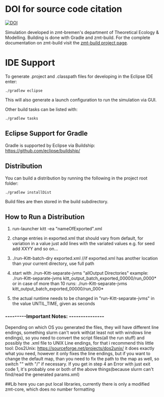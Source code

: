 
# DOI for source code citation
[![DOI](https://zenodo.org/badge/577635095.svg)](https://zenodo.org/badge/latestdoi/577635095)

Simulation developed in zmt-bremen's department of Theoretical Ecology & Modelling. Building is done with Gradle and zmt-build. For the complete documentation on zmt-build visit the [zmt-build project page](https://gitlab.leibniz-zmt.de/ecomod/zmt-build).

# IDE Support
To generate .project and .classpath files for developing in the Eclipse IDE enter:
```shell
./gradlew eclipse
```
This will also generate a launch configuration to run the simulation via GUI.

Other build tasks can be listed with:
```shell
./gradlew tasks
```

## Eclipse Support for Gradle
Gradle is supported by Eclipse via Buildship:
https://github.com/eclipse/buildship/

## Distribution
You can build a distribution by running the following in the project root folder:
```shell
./gradlew installDist
```

Build files are then stored in the build subdirectory.

## How to Run a Distribution
1. run-launcher kitt -ea "nameOfExported".xml
2. change entries in exported.xml that should vary from default,
	for variation in a value just add lines with the variated values e.g. for seed add <long>XX</long><long>YY</long> and so on...
3. ./run-Kitt-batch-dry exported.xml //if exported.xml has another location than your current directory, use full path
4. start with ./run-Kitt-separate-jvms "allOutput Directories"
	example: ./run-Kitt-separate-jvms kitt_output_batch_exported_00000/run_0000* 
	or in case of more than 10 runs: ./run-Kitt-separate-jvms kitt_output_batch_exported_00000/run_000* 
	
5. the actual runtime needs to be changed in "run-Kitt-separate-jvms" in the value UNTIL_TIME, given as seconds
	
### ---------Important Notes: ---------------
Depending on which OS you generated the files, they will have different line endings,
something slurm can't work with(at least not with windows line endings), so you need to convert
the script files(all the run stuff) and possibly the .xml file to UNIX Line endings, for that i
recommend this little tool:
Dos2Unix: https://sourceforge.net/projects/dos2unix/
it does exactly what you need, however it only fixes the line endings, but if you want to change
the default map, than you need to fix the path to the map as well, so switch "\" with "/" if necessary.
If you get in step 4 an Error with just exit code 1, it's probably one or both of the above things(because slurm can't find/read the generated params.xml)

##Lib
here you can put local libraries, currently there is only a modified zmt-core, which does no number formatting
